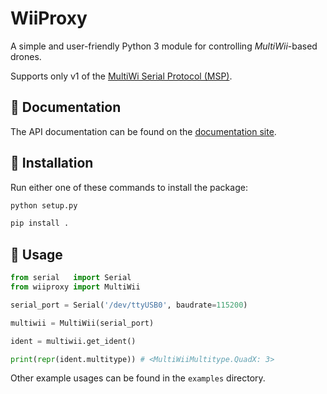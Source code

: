 
# WiiProxy

A simple and user-friendly Python 3 module for controlling _MultiWii_-based drones.

Supports only v1 of the [MultiWi Serial Protocol (MSP)](http://www.multiwii.com/wiki/index.php?title=Multiwii_Serial_Protocol).

## 📖 Documentation

The API documentation can be found on the [documentation site](https://bluday.github.io/wiiproxy/).

## 🔧 Installation

Run either one of these commands to install the package:

```sh
python setup.py

pip install .
```

## 🚀 Usage

```python
from serial   import Serial
from wiiproxy import MultiWii

serial_port = Serial('/dev/ttyUSB0', baudrate=115200)

multiwii = MultiWii(serial_port)

ident = multiwii.get_ident()

print(repr(ident.multitype)) # <MultiWiiMultitype.QuadX: 3>
```

Other example usages can be found in the `examples` directory.
